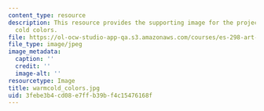 ```yaml
---
content_type: resource
description: This resource provides the supporting image for the project on warm and
  cold colors.
file: https://ol-ocw-studio-app-qa.s3.amazonaws.com/courses/es-298-art-of-color-spring-2005/3febe3b4cd08e7ffb39bf4c15476168f_warmcold_colors.jpg
file_type: image/jpeg
image_metadata:
  caption: ''
  credit: ''
  image-alt: ''
resourcetype: Image
title: warmcold_colors.jpg
uid: 3febe3b4-cd08-e7ff-b39b-f4c15476168f
---
```

